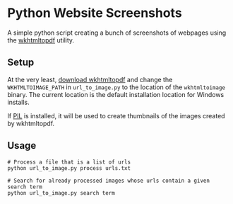 # Python Website Screenshots

A simple python script creating a bunch of screenshots of webpages using the [wkhtmltopdf](http://wkhtmltopdf.org/) utility.

## Setup

At the very least, [download wkhtmltopdf](http://wkhtmltopdf.org/) and change the `WKHTMLTOIMAGE_PATH` in `url_to_image.py` to the location of the `wkhtmltoimage` binary.  The current location is the default installation location for Windows installs.

If [PIL](http://www.pythonware.com/products/pil/) is installed, it will be used to create thumbnails of the images created by wkhtmltopdf.

## Usage

    # Process a file that is a list of urls
    python url_to_image.py process urls.txt
    
    # Search for already processed images whose urls contain a given search term
    python url_to_image.py search term
